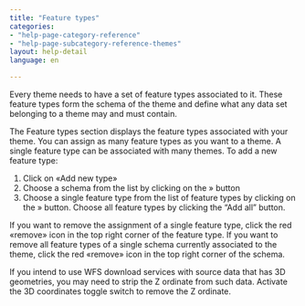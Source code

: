 ```yaml
---
title: "Feature types"
categories:
- "help-page-category-reference"
- "help-page-subcategory-reference-themes"
layout: help-detail
language: en

---
```


Every theme needs to have a set of feature types associated to it. These feature types form the schema of the theme and define what any data set belonging to a theme may and must contain.

The Feature types section displays the feature types associated with your theme. You can assign as many feature types as you want to a theme. A single feature type can be associated with many themes. To add a new feature type:

1.	Click on «Add new type»
2.	Choose a schema from the list by clicking on the » button
3.	Choose a single feature type from the list of feature types by clicking on the » button. Choose all feature types by clicking the “Add all” button.

If you want to remove the assignment of a single feature type, click the red «remove» icon in the top right corner of the feature type. If you want to remove all feature types of a single schema currently associated to the theme, click the red «remove» icon in the top right corner of the schema.

If you intend to use WFS download services with source data that has 3D geometries, you may need to strip the Z ordinate from such data. Activate the 3D coordinates toggle switch to remove the Z ordinate.
